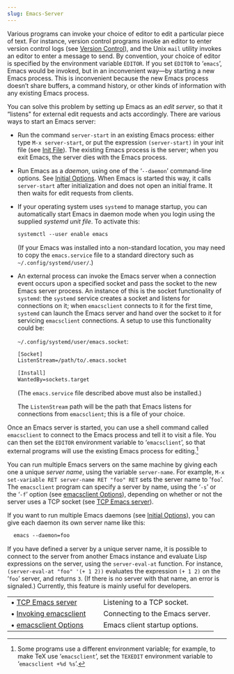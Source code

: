 ```yaml
---
slug: Emacs-Server
---
```


Various programs can invoke your choice of editor to edit a particular piece of text. For instance, version control programs invoke an editor to enter version control logs (see [Version Control](Version-Control)), and the Unix `mail` utility invokes an editor to enter a message to send. By convention, your choice of editor is specified by the environment variable `EDITOR`. If you set `EDITOR` to ‘`emacs`’, Emacs would be invoked, but in an inconvenient way—by starting a new Emacs process. This is inconvenient because the new Emacs process doesn’t share buffers, a command history, or other kinds of information with any existing Emacs process.

You can solve this problem by setting up Emacs as an *edit server*, so that it “listens" for external edit requests and acts accordingly. There are various ways to start an Emacs server:

*   Run the command `server-start` in an existing Emacs process: either type `M-x server-start`, or put the expression `(server-start)` in your init file (see [Init File](Init-File)). The existing Emacs process is the server; when you exit Emacs, the server dies with the Emacs process.

*   Run Emacs as a *daemon*, using one of the ‘`--daemon`’ command-line options. See [Initial Options](Initial-Options). When Emacs is started this way, it calls `server-start` after initialization and does not open an initial frame. It then waits for edit requests from clients.

*   If your operating system uses `systemd` to manage startup, you can automatically start Emacs in daemon mode when you login using the supplied *systemd unit file*. To activate this:

    ```lisp
    systemctl --user enable emacs
    ```

    (If your Emacs was installed into a non-standard location, you may need to copy the `emacs.service` file to a standard directory such as `~/.config/systemd/user/`.)

*   An external process can invoke the Emacs server when a connection event occurs upon a specified socket and pass the socket to the new Emacs server process. An instance of this is the socket functionality of `systemd`: the `systemd` service creates a socket and listens for connections on it; when `emacsclient` connects to it for the first time, `systemd` can launch the Emacs server and hand over the socket to it for servicing `emacsclient` connections. A setup to use this functionality could be:

    `~/.config/systemd/user/emacs.socket`:

    ```lisp
    [Socket]
    ListenStream=/path/to/.emacs.socket

    [Install]
    WantedBy=sockets.target
    ```

    (The `emacs.service` file described above must also be installed.)

    The `ListenStream` path will be the path that Emacs listens for connections from `emacsclient`; this is a file of your choice.

Once an Emacs server is started, you can use a shell command called `emacsclient` to connect to the Emacs process and tell it to visit a file. You can then set the `EDITOR` environment variable to ‘`emacsclient`’, so that external programs will use the existing Emacs process for editing.[^1]

You can run multiple Emacs servers on the same machine by giving each one a unique *server name*, using the variable `server-name`. For example, `M-x set-variable RET server-name RET "foo" RET` sets the server name to ‘`foo`’. The `emacsclient` program can specify a server by name, using the ‘`-s`’ or the ‘`-f`’ option (see [emacsclient Options](emacsclient-Options)), depending on whether or not the server uses a TCP socket (see [TCP Emacs server](TCP-Emacs-server)).

If you want to run multiple Emacs daemons (see [Initial Options](Initial-Options)), you can give each daemon its own server name like this:

```lisp
  emacs --daemon=foo
```

If you have defined a server by a unique server name, it is possible to connect to the server from another Emacs instance and evaluate Lisp expressions on the server, using the `server-eval-at` function. For instance, `(server-eval-at "foo" '(+ 1 2))` evaluates the expression `(+ 1 2)` on the ‘`foo`’ server, and returns `3`. (If there is no server with that name, an error is signaled.) Currently, this feature is mainly useful for developers.

|                                                |    |                                 |
| :--------------------------------------------- | -- | :------------------------------ |
| • [TCP Emacs server](TCP-Emacs-server)         |    | Listening to a TCP socket.      |
| • [Invoking emacsclient](Invoking-emacsclient) |    | Connecting to the Emacs server. |
| • [emacsclient Options](emacsclient-Options)   |    | Emacs client startup options.   |

[^1]: Some programs use a different environment variable; for example, to make TeX use ‘`emacsclient`’, set the `TEXEDIT` environment variable to ‘`emacsclient +%d %s`’.
